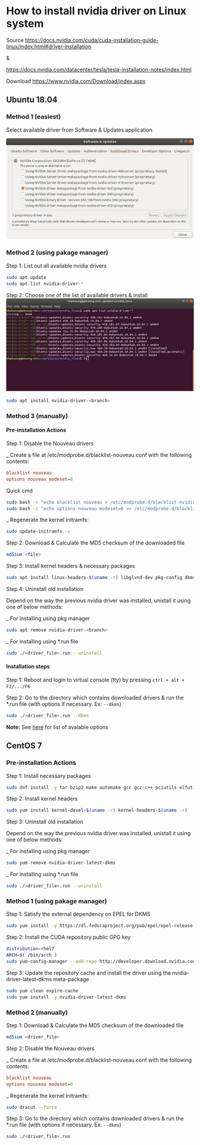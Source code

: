 # How to install nvidia driver on Linux system
Source https://docs.nvidia.com/cuda/cuda-installation-guide-linux/index.html#driver-installation

&

https://docs.nvidia.com/datacenter/tesla/tesla-installation-notes/index.html

Download https://www.nvidia.com/Download/index.aspx

## Ubuntu 18.04
### Method 1 (easiest)
Select available driver from Software & Updates application

![Softwares & Updates](../images/softwares_n_updates.png)

### Method 2 (using pakage manager)
Step 1: List out all available nvidia drivers
```sh
sudo apt update
sudo apt list nvidia-driver-*
```

Step 2: Choose one of the list of available drivers & install
![Driver list](../images/cmdl_nvidia_driver.png)
```sh
sudo apt install nvidia-driver-<branch>
```

### Method 3 (manually)
#### Pre-installation Actions
Step 1: Disable the Nouveau drivers

_ Create a file at /etc/modprobe.d/blacklist-nouveau.conf with the following contents:
```cfg
blacklist nouveau
options nouveau modeset=0
```
Quick cmd
```sh
sudo bash -c "echo blacklist nouveau > /etc/modprobe.d/blacklist-nvidia-nouveau.conf"
sudo bash -c "echo options nouveau modeset=0 >> /etc/modprobe.d/blacklist-nvidia-nouveau.conf"
```
_ Regenerate the kernel initramfs:
```sh
sudo update-initramfs -u
```

Step 2: Download & Calculate the MD5 checksum of the downloaded file

```sh
md5sum <file>
```

Step 3: Install kernel headers & necessary packages

```sh
sudo apt install linux-headers-$(uname -r) libglvnd-dev pkg-config dkms
```

Step 4: Uninstall old installation

Depend on the way the previous nvidia driver was installed, unistall it using one of below methods:

_ For installing using pkg manager
```sh
sudo apt remove nvidia-driver-<branch>
```

_ For installing using *.run file
```sh
sudo ./<driver_file>.run --uninstall
```

#### Installation steps
Step 1: Reboot and login to virtual console (tty) by pressing `ctrl + alt + F2/.../F6`

Step 2: Go to the directory which contains downloaded drivers & run the *.run file (with options if necessary. Ex: `--dkms`)
```sh
sudo ./<driver_file>.run --dkms
```

**Note:** See [here](https://github.com/nhphuong91/Linux/blob/master/nvidiaDriverInstallation/OptionToInstallNvidiaDriver.txt) for list of avalable options

## CentOS 7
### Pre-installation Actions
Step 1: Install necessary packages
```sh
sudo dnf install -y tar bzip2 make automake gcc gcc-c++ pciutils elfutils-libelf-devel libglvnd-devel iptables firewalld vim bind-utils wget
```

Step 2: Install kernel headers
```sh
sudo yum install kernel-devel-$(uname -r) kernel-headers-$(uname -r)
```

Step 3: Uninstall old installation

Depend on the way the previous nvidia driver was installed, unistall it using one of below methods:

_ For installing using pkg manager
```sh
sudo yum remove nvidia-driver-latest-dkms
```

_ For installing using *.run file
```sh
sudo ./<driver_file>.run --uninstall
```

### Method 1 (using pakage manager)
Step 1: Satisfy the external dependency on EPEL for DKMS
```sh
sudo yum install -y https://dl.fedoraproject.org/pub/epel/epel-release-latest-7.noarch.rpm
```

Step 2: Install the CUDA repository public GPG key
```sh
distribution=rhel7
ARCH=$( /bin/arch )
sudo yum-config-manager --add-repo http://developer.download.nvidia.com/compute/cuda/repos/$distribution/${ARCH}/cuda-$distribution.repo
```

Step 3: Update the repository cache and install the driver using the nvidia-driver-latest-dkms meta-package
```sh
sudo yum clean expire-cache
sudo yum install -y nvidia-driver-latest-dkms
```

### Method 2 (manually)
Step 1: Download & Calculate the MD5 checksum of the downloaded file
```sh
md5sum <driver_file>
```

Step 2: Disable the Nouveau drivers

_ Create a file at /etc/modprobe.d/blacklist-nouveau.conf with the following contents:
```cfg
blacklist nouveau
options nouveau modeset=0
```
_ Regenerate the kernel initramfs:
```sh
sudo dracut --force
```

Step 3: Go to the directory which contains downloaded drivers & run the *.run file (with options if necessary. Ex: `--dkms`)
```sh
sudo ./<driver_file>.run
```